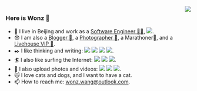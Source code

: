 <img align="right" src="https://github-readme-stats.vercel.app/api?username=Wonz5130&show_icons=true&icon_color=CE1D2D&text_color=718096&bg_color=ffffff&hide_title=true" />

### Here is Wonz 👋

- 🔭 I live in Beijing and work as a [Software Engineer 👨‍💻](), [![](https://img.shields.io/badge/dynamic/json?color=000000&label=GitHub&query=%24.data.totalSubs&suffix=%20followers&url=https%3A%2F%2Fapi.spencerwoo.com%2Fsubstats%2F%3Fsource%3Dgithub%26queryKey%3DWonz5130)](https://github.com/Wonz5130).
- 😎 I am also a [Blogger 📝](https://wonz.wang/), a [Photographer 📸](https://wonz-wang.lofter.com/), a Marathoner🏃, and a [Livehouse VIP 🎼](https://wonz.wang/live/).
- ✒️ I like thinking and writing: [![](https://img.shields.io/badge/CSDN-%E5%85%A8%E5%9B%BD%E5%89%8D%204K%20%E5%90%8D-FF0000)](https://wonzwang.blog.csdn.net/) [![](https://img.shields.io/badge/%E5%BE%AE%E4%BF%A1%E5%85%AC%E4%BC%97%E5%8F%B7-129%20%E5%85%B3%E6%B3%A8-success)]() [![](https://img.shields.io/badge/dynamic/json?color=1E90FF&label=%E7%9F%A5%E4%B9%8E&query=%24.data.totalSubs&suffix=%20%E5%85%B3%E6%B3%A8%E8%80%85&url=https%3A%2F%2Fapi.spencerwoo.com%2Fsubstats%2F%3Fsource%3Dzhihu%26queryKey%3Dwonz)](https://www.zhihu.com/people/wonzwang) [![](https://img.shields.io/badge/Newsletter-%E5%B7%B2%E7%BB%8F%E5%86%99%E4%BA%86%202%20%E6%9C%9F-orange)](https://wonz.hedwig.pub/).
- 🏄 I also like surfing the Internet: [![](https://img.shields.io/badge/dynamic/json?color=ffe411&label=%E5%8D%B3%E5%88%BB&query=%24.data.totalSubs&suffix=%20%E8%A2%AB%E5%85%B3%E6%B3%A8&url=https%3A%2F%2Fapi.spencerwoo.com%2Fsubstats%2F%3Fsource%3DjikeFollower%26queryKey%3DWonz221)](https://rsshub.app/jike/user/Wonz221) [![](https://img.shields.io/badge/dynamic/json?color=DC143C&label=%E5%BE%AE%E5%8D%9A&query=%24.data.totalSubs&suffix=%20%E7%B2%89%E4%B8%9D&url=https%3A%2F%2Fapi.spencerwoo.com%2Fsubstats%2F%3Fsource%3Dweibo%26queryKey%3D5994991181)](https://weibo.com/wonzwang) [![](https://img.shields.io/badge/dynamic/json?color=FF0000&label=%E7%BD%91%E6%98%93%E4%BA%91&query=%24.data.totalSubs&suffix=%20%E7%B2%89%E4%B8%9D&url=https%3A%2F%2Fapi.spencerwoo.com%2Fsubstats%2F%3Fsource%3DneteaseMusic%26queryKey%3D341450455)](https://music.163.com/#/user/home?id=341450455).
- 🎥 I also upload photos and videos: [![](https://img.shields.io/badge/dynamic/json?color=FF69B4&label=instagram&query=%24.data.totalSubs&suffix=%20followers&url=https%3A%2F%2Fapi.spencerwoo.com%2Fsubstats%2F%3Fsource%3Dinstagram%26queryKey%3Dwonz_wang)](https://www.instagram.com/wonz_wang/) [![](https://img.shields.io/badge/dynamic/json?color=FF69B4&label=bilibili&query=%24.data.totalSubs&suffix=%20fans&url=https%3A%2F%2Fapi.spencerwoo.com%2Fsubstats%2F%3Fsource%3Dbilibili%26queryKey%3D5490664)](https://space.bilibili.com/5490664) [![](https://img.shields.io/badge/%E8%A7%86%E9%A2%91%E5%8F%B7-5%20%E4%BA%BA%E5%85%B3%E6%B3%A8-important)]().
- :cat: I love cats and dogs, and I want to have a cat.
- 📫 How to reach me: wonz.wang@outlook.com.
